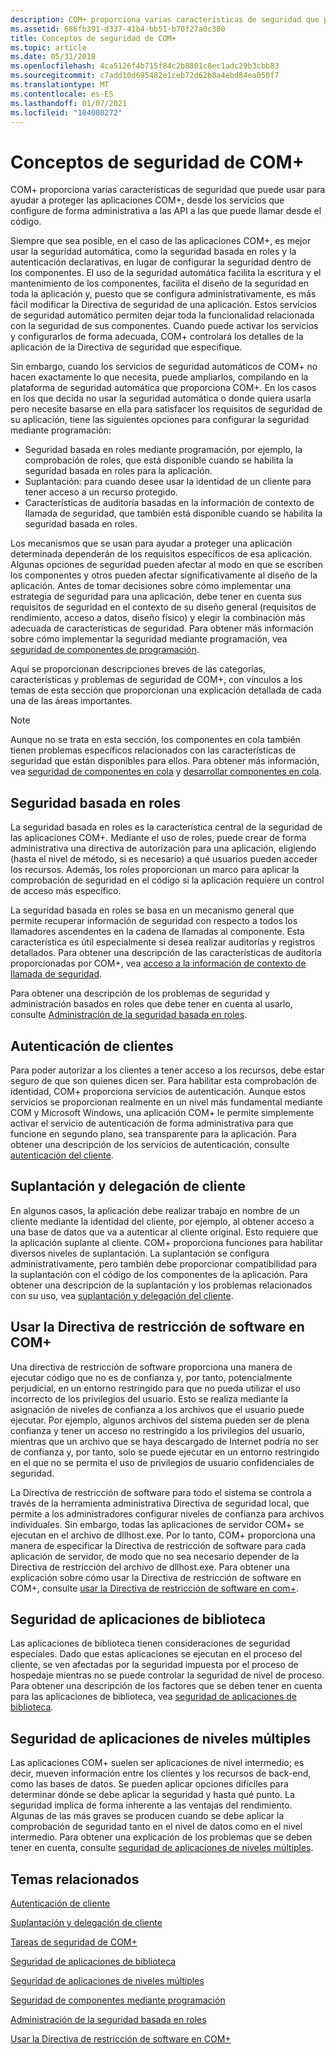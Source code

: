 ```yaml
---
description: COM+ proporciona varias características de seguridad que puede usar para ayudar a proteger las aplicaciones COM+, desde los servicios que configure de forma administrativa a las API a las que puede llamar desde el código.
ms.assetid: 686fb391-d337-41b4-bb51-b70f27a0c300
title: Conceptos de seguridad de COM+
ms.topic: article
ms.date: 05/31/2018
ms.openlocfilehash: 4ca5126f4b715f84c2b8801c8ec1adc29b3cbb83
ms.sourcegitcommit: c7add10d695482e1ceb72d62b8a4ebd84ea050f7
ms.translationtype: MT
ms.contentlocale: es-ES
ms.lasthandoff: 01/07/2021
ms.locfileid: "104080272"
---
```

# <a name="com-security-concepts"></a>Conceptos de seguridad de COM+

COM+ proporciona varias características de seguridad que puede usar para ayudar a proteger las aplicaciones COM+, desde los servicios que configure de forma administrativa a las API a las que puede llamar desde el código.

Siempre que sea posible, en el caso de las aplicaciones COM+, es mejor usar la seguridad automática, como la seguridad basada en roles y la autenticación declarativas, en lugar de configurar la seguridad dentro de los componentes. El uso de la seguridad automática facilita la escritura y el mantenimiento de los componentes, facilita el diseño de la seguridad en toda la aplicación y, puesto que se configura administrativamente, es más fácil modificar la Directiva de seguridad de una aplicación. Estos servicios de seguridad automático permiten dejar toda la funcionalidad relacionada con la seguridad de sus componentes. Cuando puede activar los servicios y configurarlos de forma adecuada, COM+ controlará los detalles de la aplicación de la Directiva de seguridad que especifique.

Sin embargo, cuando los servicios de seguridad automáticos de COM+ no hacen exactamente lo que necesita, puede ampliarlos, compilando en la plataforma de seguridad automática que proporciona COM+. En los casos en los que decida no usar la seguridad automática o donde quiera usarla pero necesite basarse en ella para satisfacer los requisitos de seguridad de su aplicación, tiene las siguientes opciones para configurar la seguridad mediante programación:

-   Seguridad basada en roles mediante programación, por ejemplo, la comprobación de roles, que está disponible cuando se habilita la seguridad basada en roles para la aplicación.
-   Suplantación: para cuando desee usar la identidad de un cliente para tener acceso a un recurso protegido.
-   Características de auditoría basadas en la información de contexto de llamada de seguridad, que también está disponible cuando se habilita la seguridad basada en roles.

Los mecanismos que se usan para ayudar a proteger una aplicación determinada dependerán de los requisitos específicos de esa aplicación. Algunas opciones de seguridad pueden afectar al modo en que se escriben los componentes y otros pueden afectar significativamente al diseño de la aplicación. Antes de tomar decisiones sobre cómo implementar una estrategia de seguridad para una aplicación, debe tener en cuenta sus requisitos de seguridad en el contexto de su diseño general (requisitos de rendimiento, acceso a datos, diseño físico) y elegir la combinación más adecuada de características de seguridad. Para obtener más información sobre cómo implementar la seguridad mediante programación, vea [seguridad de componentes de programación](programmatic-component-security.md).

Aquí se proporcionan descripciones breves de las categorías, características y problemas de seguridad de COM+, con vínculos a los temas de esta sección que proporcionan una explicación detallada de cada una de las áreas importantes.

> [!Note]  
> Aunque no se trata en esta sección, los componentes en cola también tienen problemas específicos relacionados con las características de seguridad que están disponibles para ellos. Para obtener más información, vea [seguridad de componentes en cola](queued-components-security.md) y [desarrollar componentes en cola](developing-queued-components.md).

 

## <a name="role-based-security"></a>Seguridad basada en roles

La seguridad basada en roles es la característica central de la seguridad de las aplicaciones COM+. Mediante el uso de roles, puede crear de forma administrativa una directiva de autorización para una aplicación, eligiendo (hasta el nivel de método, si es necesario) a qué usuarios pueden acceder los recursos. Además, los roles proporcionan un marco para aplicar la comprobación de seguridad en el código si la aplicación requiere un control de acceso más específico.

La seguridad basada en roles se basa en un mecanismo general que permite recuperar información de seguridad con respecto a todos los llamadores ascendentes en la cadena de llamadas al componente. Esta característica es útil especialmente si desea realizar auditorías y registros detallados. Para obtener una descripción de las características de auditoría proporcionadas por COM+, vea [acceso a la información de contexto de llamada de seguridad](accessing-security-call-context-information.md).

Para obtener una descripción de los problemas de seguridad y administración basados en roles que debe tener en cuenta al usarlo, consulte [Administración de la seguridad basada en roles](role-based-security-administration.md).

## <a name="client-authentication"></a>Autenticación de clientes

Para poder autorizar a los clientes a tener acceso a los recursos, debe estar seguro de que son quienes dicen ser. Para habilitar esta comprobación de identidad, COM+ proporciona servicios de autenticación. Aunque estos servicios se proporcionan realmente en un nivel más fundamental mediante COM y Microsoft Windows, una aplicación COM+ le permite simplemente activar el servicio de autenticación de forma administrativa para que funcione en segundo plano, sea transparente para la aplicación. Para obtener una descripción de los servicios de autenticación, consulte [autenticación del cliente](client-authentication.md).

## <a name="client-impersonation-and-delegation"></a>Suplantación y delegación de cliente

En algunos casos, la aplicación debe realizar trabajo en nombre de un cliente mediante la identidad del cliente, por ejemplo, al obtener acceso a una base de datos que va a autenticar al cliente original. Esto requiere que la aplicación suplante al cliente. COM+ proporciona funciones para habilitar diversos niveles de suplantación. La suplantación se configura administrativamente, pero también debe proporcionar compatibilidad para la suplantación con el código de los componentes de la aplicación. Para obtener una descripción de la suplantación y los problemas relacionados con su uso, vea [suplantación y delegación del cliente](client-impersonation-and-delegation.md).

## <a name="using-the-software-restriction-policy-in-com"></a>Usar la Directiva de restricción de software en COM+

Una directiva de restricción de software proporciona una manera de ejecutar código que no es de confianza y, por tanto, potencialmente perjudicial, en un entorno restringido para que no pueda utilizar el uso incorrecto de los privilegios del usuario. Esto se realiza mediante la asignación de niveles de confianza a los archivos que el usuario puede ejecutar. Por ejemplo, algunos archivos del sistema pueden ser de plena confianza y tener un acceso no restringido a los privilegios del usuario, mientras que un archivo que se haya descargado de Internet podría no ser de confianza y, por tanto, solo se puede ejecutar en un entorno restringido en el que no se permita el uso de privilegios de usuario confidenciales de seguridad.

La Directiva de restricción de software para todo el sistema se controla a través de la herramienta administrativa Directiva de seguridad local, que permite a los administradores configurar niveles de confianza para archivos individuales. Sin embargo, todas las aplicaciones de servidor COM+ se ejecutan en el archivo de dllhost.exe. Por lo tanto, COM+ proporciona una manera de especificar la Directiva de restricción de software para cada aplicación de servidor, de modo que no sea necesario depender de la Directiva de restricción del archivo de dllhost.exe. Para obtener una explicación sobre cómo usar la Directiva de restricción de software en COM+, consulte [usar la Directiva de restricción de software en com+](using-the-software-restriction-policy-in-com-.md).

## <a name="library-application-security"></a>Seguridad de aplicaciones de biblioteca

Las aplicaciones de biblioteca tienen consideraciones de seguridad especiales. Dado que estas aplicaciones se ejecutan en el proceso del cliente, se ven afectadas por la seguridad impuesta por el proceso de hospedaje mientras no se puede controlar la seguridad de nivel de proceso. Para obtener una descripción de los factores que se deben tener en cuenta para las aplicaciones de biblioteca, vea [seguridad de aplicaciones de biblioteca](library-application-security.md).

## <a name="multi-tier-application-security"></a>Seguridad de aplicaciones de niveles múltiples

Las aplicaciones COM+ suelen ser aplicaciones de nivel intermedio; es decir, mueven información entre los clientes y los recursos de back-end, como las bases de datos. Se pueden aplicar opciones difíciles para determinar dónde se debe aplicar la seguridad y hasta qué punto. La seguridad implica de forma inherente a las ventajas del rendimiento. Algunas de las más graves se producen cuando se debe aplicar la comprobación de seguridad tanto en el nivel de datos como en el nivel intermedio. Para obtener una explicación de los problemas que se deben tener en cuenta, consulte [seguridad de aplicaciones de niveles múltiples](multi-tier-application-security.md).

## <a name="related-topics"></a>Temas relacionados

<dl> <dt>

[Autenticación de cliente](client-authentication.md)
</dt> <dt>

[Suplantación y delegación de cliente](client-impersonation-and-delegation.md)
</dt> <dt>

[Tareas de seguridad de COM+](com--security-tasks.md)
</dt> <dt>

[Seguridad de aplicaciones de biblioteca](library-application-security.md)
</dt> <dt>

[Seguridad de aplicaciones de niveles múltiples](multi-tier-application-security.md)
</dt> <dt>

[Seguridad de componentes mediante programación](programmatic-component-security.md)
</dt> <dt>

[Administración de la seguridad basada en roles](role-based-security-administration.md)
</dt> <dt>

[Usar la Directiva de restricción de software en COM+](using-the-software-restriction-policy-in-com-.md)
</dt> </dl>

 

 




